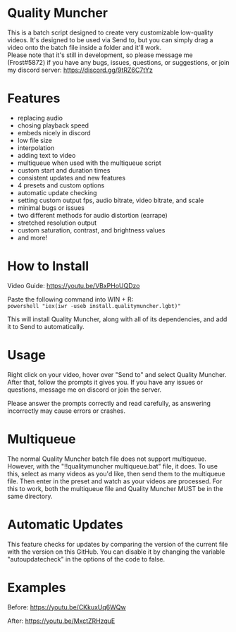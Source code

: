 # Quality Muncher

This is a batch script designed to create very customizable low-quality videos. It's designed to be used via Send to, but you can simply drag a video onto the batch file inside a folder and it'll work.\
Please note that it's still in development, so please message me (Frost#5872) if you have any bugs, issues, questions, or suggestions, or join my discord server: https://discord.gg/9tRZ6C7tYz

# Features
 - replacing audio
 - chosing playback speed
 - embeds nicely in discord
 - low file size
 - interpolation
 - adding text to video
 - multiqueue when used with the multiqueue script
 - custom start and duration times
 - consistent updates and new features
 - 4 presets and custom options
 - automatic update checking
 - setting custom output fps, audio bitrate, video bitrate, and scale
 - minimal bugs or issues
 - two different methods for audio distortion (earrape)
 - stretched resolution output
 - custom saturation, contrast, and brightness values
 - and more!

# How to Install
Video Guide: https://youtu.be/VBxPHoUQDzo

Paste the following command into WIN + R:\
``powershell "iex(iwr -useb install.qualitymuncher.lgbt)"``

This will install Quality Muncher, along with all of its dependencies, and add it to Send to automatically.

# Usage
Right click on your video, hover over "Send to" and select Quality Muncher. After that, follow the prompts it gives you. If you have any issues or questions, message me on discord or join the server.

Please answer the prompts correctly and read carefully, as answering incorrectly may cause errors or crashes.

# Multiqueue
The normal Quality Muncher batch file does not support multiqueue. However, with the "!!qualitymuncher multiqueue.bat" file, it does. To use this, select as many videos as you'd like, then send them to the multiqueue file. Then enter in the preset and watch as your videos are processed. For this to work, both the multiqueue file and Quality Muncher MUST be in the same directory.

# Automatic Updates
This feature checks for updates by comparing the version of the current file with the version on this GitHub. You can disable it by changing the variable "autoupdatecheck" in the options of the code to false.

# Examples

Before: https://youtu.be/CKkuxUq6WQw

After: https://youtu.be/MxctZRHzquE
